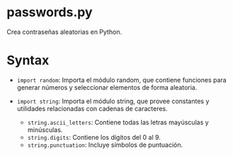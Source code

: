 # passwords.py
Crea contraseñas aleatorias en Python.

# Syntax
- `import random`: Importa el módulo random, que contiene funciones para generar números y seleccionar elementos de forma aleatoria.
- `import string`: Importa el módulo string, que provee constantes y utilidades relacionadas con cadenas de caracteres.
  
  - `string.ascii_letters`: Contiene todas las letras mayúsculas y minúsculas.
  - `string.digits`: Contiene los dígitos del 0 al 9.
  - `string.punctuation`: Incluye símbolos de puntuación.
